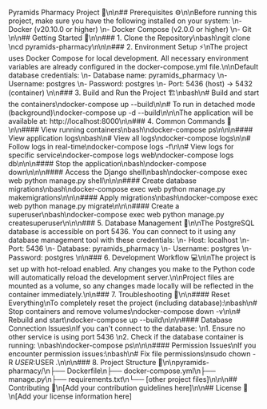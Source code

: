 Pyramids Pharmacy Project 🏥\n\n## Prerequisites ⚙️\n\nBefore running this project, make sure you have the following installed on your system: \n- Docker (v20.10.0 or higher) \n- Docker Compose (v2.0.0 or higher) \n- Git \n\n## Getting Started 🚀\n\n### 1. Clone the Repository\nbash\ngit clone <repository-url>\ncd pyramids-pharmacy\n\n\n### 2. Environment Setup ⚡\nThe project uses Docker Compose for local development. All necessary environment variables are already configured in the docker-compose.yml file.\n\nDefault database credentials: \n- Database name: pyramids_pharmacy \n- Username: postgres \n- Password: postgres \n- Port: 5436 (host) -> 5432 (container) \n\n### 3. Build and Run the Project 🏗️\nbash\n# Build and start the containers\ndocker-compose up --build\n\n# To run in detached mode (background)\ndocker-compose up -d --build\n\n\nThe application will be available at: http://localhost:8000\n\n### 4. Common Commands 📝\n\n#### View running containers\nbash\ndocker-compose ps\n\n\n#### View application logs\nbash\n# View all logs\ndocker-compose logs\n\n# Follow logs in real-time\ndocker-compose logs -f\n\n# View logs for specific service\ndocker-compose logs web\ndocker-compose logs db\n\n\n#### Stop the application\nbash\ndocker-compose down\n\n\n#### Access the Django shell\nbash\ndocker-compose exec web python manage.py shell\n\n\n#### Create database migrations\nbash\ndocker-compose exec web python manage.py makemigrations\n\n\n#### Apply migrations\nbash\ndocker-compose exec web python manage.py migrate\n\n\n#### Create a superuser\nbash\ndocker-compose exec web python manage.py createsuperuser\n\n\n### 5. Database Management 💾\n\nThe PostgreSQL database is accessible on port 5436. You can connect to it using any database management tool with these credentials: \n- Host: localhost \n- Port: 5436 \n- Database: pyramids_pharmacy \n- Username: postgres \n- Password: postgres \n\n### 6. Development Workflow 💻\n\nThe project is set up with hot-reload enabled. Any changes you make to the Python code will automatically reload the development server.\n\nProject files are mounted as a volume, so any changes made locally will be reflected in the container immediately.\n\n### 7. Troubleshooting 🔧\n\n#### Reset Everything\nTo completely reset the project (including database):\nbash\n# Stop containers and remove volumes\ndocker-compose down -v\n\n# Rebuild and start\ndocker-compose up --build\n\n\n#### Database Connection Issues\nIf you can't connect to the database: \n1. Ensure no other service is using port 5436 \n2. Check if the database container is running: \nbash\ndocker-compose ps\n\n\n#### Permission Issues\nIf you encounter permission issues:\nbash\n# Fix file permissions\nsudo chown -R $USER:$USER .\n\n\n### 8. Project Structure 📁\n\npyramids-pharmacy/\n├── Dockerfile\n├── docker-compose.yml\n├── manage.py\n├── requirements.txt\n└── [other project files]\n\n\n## Contributing 🤝\n[Add your contribution guidelines here]\n\n## License 📄\n[Add your license information here]